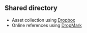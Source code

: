 Shared directory
----------------

- Asset collection using [Dropbox](http://db.tt/IpYXKK4)
- Online references using [DropMark](http://www.dropmark.com)
